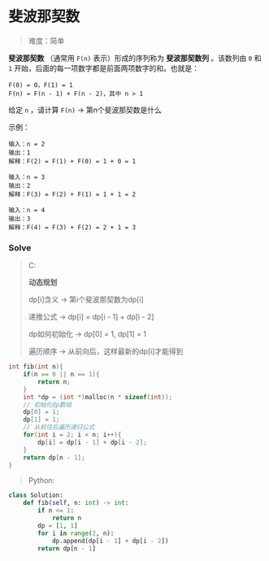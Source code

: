 # 斐波那契数

>   难度：简单

**斐波那契数** （通常用 `F(n)` 表示）形成的序列称为 **斐波那契数列** 。该数列由 `0` 和 `1` 开始，后面的每一项数字都是前面两项数字的和。也就是：

```
F(0) = 0，F(1) = 1
F(n) = F(n - 1) + F(n - 2)，其中 n > 1
```

给定 `n` ，请计算 `F(n)` -> 第n个斐波那契数是什么



示例：

```
输入：n = 2
输出：1
解释：F(2) = F(1) + F(0) = 1 + 0 = 1

输入：n = 3
输出：2
解释：F(3) = F(2) + F(1) = 1 + 1 = 2

输入：n = 4
输出：3
解释：F(4) = F(3) + F(2) = 2 + 1 = 3
```

### Solve

>   C:
>
>   **动态规划**
>
>   dp[i]含义 -> 第i个斐波那契数为dp[i]
>
>   递推公式 -> dp[i] = dp[i - 1] + dp[i - 2]
>
>   dp如何初始化 -> dp[0] = 1, dp[1] = 1
>
>   遍历顺序 -> 从前向后，这样最新的dp[i]才能得到

```C
int fib(int n){
    if(n == 0 || n == 1){
        return n;
    }
    int *dp = (int *)malloc(n * sizeof(int));
    // 初始化dp数组
    dp[0] = 1;
    dp[1] = 1;
    // 从前往后遍历递归公式
    for(int i = 2; i < n; i++){
        dp[i] = dp[i - 1] + dp[i - 2];
    }
    return dp[n - 1];
}
```

>   Python:

```python
class Solution:
    def fib(self, n: int) -> int:
        if n <= 1:
            return n
        dp = [1, 1]
        for i in range(2, n):
            dp.append(dp[i - 1] + dp[i - 2])
        return dp[n - 1]
```



